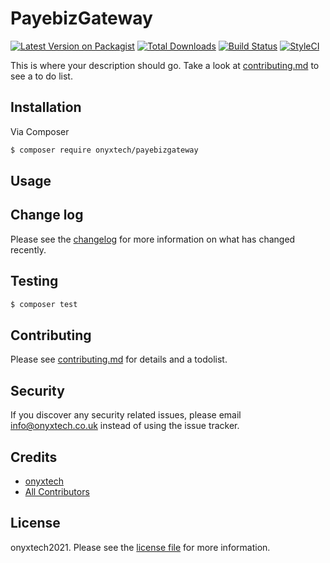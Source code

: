 # PayebizGateway

[![Latest Version on Packagist][ico-version]][link-packagist]
[![Total Downloads][ico-downloads]][link-downloads]
[![Build Status][ico-travis]][link-travis]
[![StyleCI][ico-styleci]][link-styleci]

This is where your description should go. Take a look at [contributing.md](contributing.md) to see a to do list.

## Installation

Via Composer

``` bash
$ composer require onyxtech/payebizgateway
```

## Usage

## Change log

Please see the [changelog](changelog.md) for more information on what has changed recently.

## Testing

``` bash
$ composer test
```

## Contributing

Please see [contributing.md](contributing.md) for details and a todolist.

## Security

If you discover any security related issues, please email info@onyxtech.co.uk instead of using the issue tracker.

## Credits

- [onyxtech][link-author]
- [All Contributors][link-contributors]

## License

onyxtech2021. Please see the [license file](license.md) for more information.

[ico-version]: https://img.shields.io/packagist/v/onyxtech/payebizgateway.svg?style=flat-square
[ico-downloads]: https://img.shields.io/packagist/dt/onyxtech/payebizgateway.svg?style=flat-square
[ico-travis]: https://img.shields.io/travis/onyxtech/payebizgateway/master.svg?style=flat-square
[ico-styleci]: https://styleci.io/repos/12345678/shield

[link-packagist]: https://packagist.org/packages/onyxtech/payebizgateway
[link-downloads]: https://packagist.org/packages/onyxtech/payebizgateway
[link-travis]: https://travis-ci.org/onyxtech/payebizgateway
[link-styleci]: https://styleci.io/repos/12345678
[link-author]: https://github.com/onyxtech
[link-contributors]: ../../contributors
